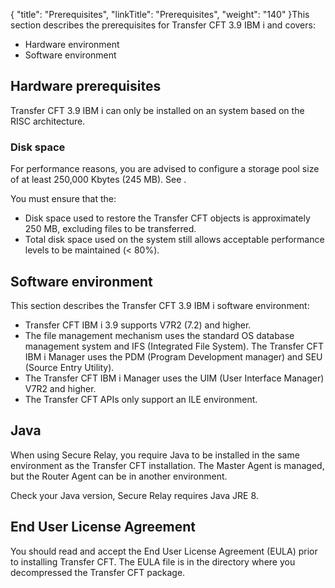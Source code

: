 {
    "title": "Prerequisites",
    "linkTitle": "Prerequisites",
    "weight": "140"
}This section describes the prerequisites for Transfer CFT <span class="mc-variable Primary.Transfer_CFT_version variable">3.9</span> IBM i and covers:

-   Hardware environment
-   Software environment

## Hardware prerequisites

Transfer CFT <span class="mc-variable Primary.Transfer_CFT_version variable">3.9</span> IBM i can only be installed on an system based on the RISC architecture.

### Disk space

For performance reasons, you are advised to configure a storage pool size of at least 250,000 Kbytes (245 MB). See .

You must ensure that the:

-   Disk space used to restore the Transfer CFT objects is approximately 250 MB, excluding files to be transferred.
-   Total disk space used on the system still allows acceptable performance levels to be maintained (&lt; 80%).

## Software environment

This section describes the Transfer CFT <span class="mc-variable Primary.Transfer_CFT_version variable">3.9</span> IBM i software environment:

-   Transfer CFT IBM i <span class="mc-variable Primary.Transfer_CFT_version variable">3.9</span> supports V7R2 (7.2) and higher.
-   The file management mechanism uses the standard OS database management system and IFS (Integrated File System). The Transfer CFT IBM i Manager uses the PDM (Program Development manager) and SEU (Source Entry Utility).
-   The Transfer CFT IBM i Manager uses the UIM (User Interface Manager) V7R2 and higher.
-   The Transfer CFT APIs only support an ILE environment.

## Java

When using Secure Relay, you require Java to be installed in the same environment as the Transfer CFT installation. The Master Agent is managed, but the Router Agent can be in another environment.

Check your Java version, <span class="mc-variable suite_variables.SecureRelayName variable">Secure Relay</span> requires Java JRE 8.

## End User License Agreement

You should read and accept the End User License Agreement (EULA) prior to installing Transfer CFT. The EULA file is in the directory where you decompressed the Transfer CFT package.
